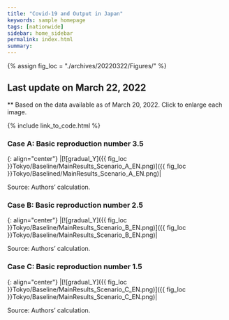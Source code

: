 ```yaml
---
title: "Covid-19 and Output in Japan"
keywords: sample homepage
tags: [nationwide]
sidebar: home_sidebar
permalink: index.html
summary:
---
```


{% assign fig_loc = "./archives/20220322/Figures/" %}

## Last update on March 22, 2022
** Based on the data available as of March 20, 2022. Click to enlarge each image.

{% include link_to_code.html %}






### Case A: Basic reproduction number 3.5

{: align="center"}
|[![gradual_Y]({{ fig_loc }}Tokyo/Baseline/MainResults_Scenario_A_EN.png)]({{ fig_loc }}Tokyo/Baselined/MainResults_Scenario_A_EN.png)|

Source: Authors’ calculation.

### Case B: Basic reproduction number 2.5

{: align="center"}
|[![gradual_Y]({{ fig_loc }}Tokyo/Baseline/MainResults_Scenario_B_EN.png)]({{ fig_loc }}Tokyo/Baseline/MainResults_Scenario_B_EN.png)|

Source: Authors’ calculation.

### Case C: Basic reproduction number 1.5

{: align="center"}
|[![gradual_Y]({{ fig_loc }}Tokyo/Baseline/MainResults_Scenario_C_EN.png)]({{ fig_loc }}Tokyo/Baseline/MainResults_Scenario_C_EN.png)|

Source: Authors’ calculation.

